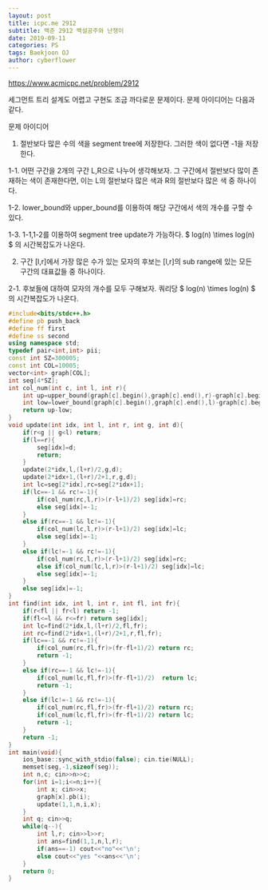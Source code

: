```yaml
---
layout: post
title: icpc.me 2912
subtitle: 백준 2912 백설공주와 난쟁이
date: 2019-09-11
categories: PS
tags: Baekjoon OJ
author: cyberflower
---
```


<https://www.acmicpc.net/problem/2912>

세그먼트 트리 설계도 어렵고 구현도 조금 까다로운 문제이다. 문제 아이디어는 다음과 같다.

문제 아이디어

1. 절반보다 많은 수의 색을 segment tree에 저장한다. 그러한 색이 없다면 -1을 저장한다.

1-1. 어떤 구간을 2개의 구간 L,R으로 나누어 생각해보자. 그 구간에서 절반보다 많이 존재하는 색이 존재한다면, 이는 L의 절반보다 많은 색과 R의 절반보다 많은 색 중 하나이다.

1-2. lower_bound와 upper_bound를 이용하여 해당 구간에서 색의 개수를 구할 수 있다.

1-3. 1-1,1-2를 이용하여 segment tree update가 가능하다. $ log(n) \times log(n) $ 의 시간복잡도가 나온다.

2. 구간 [l,r]에서 가장 많은 수가 있는 모자의 후보는 [l,r]의 sub range에 있는 모든 구간의 대표값들 중 하나이다.

2-1. 후보들에 대하여 모자의 개수를 모두 구해보자. 쿼리당 $ log(n) \times log(n) $ 의 시간복잡도가 나온다.

```cpp
#include<bits/stdc++.h>
#define pb push_back
#define ff first
#define ss second
using namespace std;
typedef pair<int,int> pii;
const int SZ=300005;
const int COL=10005;
vector<int> graph[COL];
int seg[4*SZ];
int col_num(int c, int l, int r){
	int up=upper_bound(graph[c].begin(),graph[c].end(),r)-graph[c].begin();
	int low=lower_bound(graph[c].begin(),graph[c].end(),l)-graph[c].begin();
	return up-low;
}
void update(int idx, int l, int r, int g, int d){
	if(r<g || g<l) return;
	if(l==r){
		seg[idx]=d;
		return;
	}
	update(2*idx,l,(l+r)/2,g,d);
	update(2*idx+1,(l+r)/2+1,r,g,d);
	int lc=seg[2*idx],rc=seg[2*idx+1];
	if(lc==-1 && rc!=-1){
		if(col_num(rc,l,r)>(r-l+1)/2) seg[idx]=rc;
		else seg[idx]=-1;
	}
	else if(rc==-1 && lc!=-1){
		if(col_num(lc,l,r)>(r-l+1)/2) seg[idx]=lc;
		else seg[idx]=-1;		
	}
	else if(lc!=-1 && rc!=-1){
		if(col_num(rc,l,r)>(r-l+1)/2) seg[idx]=rc;
		else if(col_num(lc,l,r)>(r-l+1)/2) seg[idx]=lc;
		else seg[idx]=-1;
	}
	else seg[idx]=-1;
}
int find(int idx, int l, int r, int fl, int fr){
	if(r<fl || fr<l) return -1;
	if(fl<=l && r<=fr) return seg[idx];
	int lc=find(2*idx,l,(l+r)/2,fl,fr);
	int rc=find(2*idx+1,(l+r)/2+1,r,fl,fr);
	if(lc==-1 && rc!=-1){
		if(col_num(rc,fl,fr)>(fr-fl+1)/2) return rc;
		return -1;
	}
	else if(rc==-1 && lc!=-1){
		if(col_num(lc,fl,fr)>(fr-fl+1)/2)  return lc;
		return -1;		
	}
	else if(lc!=-1 && rc!=-1){
		if(col_num(rc,fl,fr)>(fr-fl+1)/2) return rc;
		if(col_num(lc,fl,fr)>(fr-fl+1)/2) return lc;
		return -1;
	}
	return -1;		
}
int main(void){
	ios_base::sync_with_stdio(false); cin.tie(NULL);
	memset(seg,-1,sizeof(seg));
	int n,c; cin>>n>>c;
	for(int i=1;i<=n;i++){
		int x; cin>>x;
		graph[x].pb(i);
		update(1,1,n,i,x);
	}
	int q; cin>>q;
	while(q--){
		int l,r; cin>>l>>r;
		int ans=find(1,1,n,l,r);
		if(ans==-1) cout<<"no"<<'\n';
		else cout<<"yes "<<ans<<'\n';
	}
	return 0;
}
```
